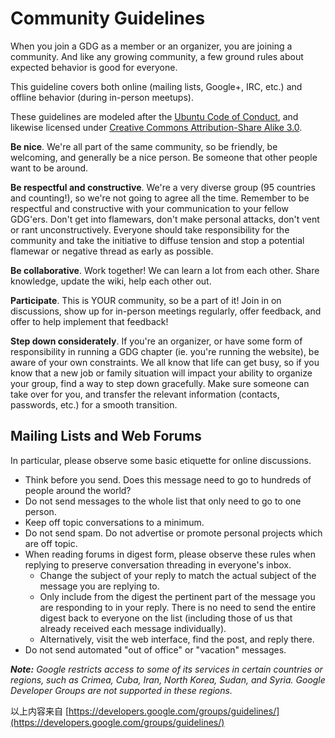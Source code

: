 # Community Guidelines

When you join a GDG as a member or an organizer, you are joining a community. And like any growing community, a few ground rules about expected behavior is good for everyone.

This guideline covers both online (mailing lists, Google+, IRC, etc.) and offline behavior (during in-person meetups).

These guidelines are modeled after the [Ubuntu Code of Conduct](https://www.ubuntu.com/project/about-ubuntu/conduct), and likewise licensed under [Creative Commons Attribution-Share Alike 3.0](http://creativecommons.org/licenses/by-sa/3.0/).

**Be nice**. We're all part of the same community, so be friendly, be welcoming, and generally be a nice person. Be someone that other people want to be around.

**Be respectful and constructive**. We're a very diverse group (95 countries and counting!), so we're not going to agree all the time. Remember to be respectful and constructive with your communication to your fellow GDG'ers. Don't get into flamewars, don't make personal attacks, don't vent or rant unconstructively. Everyone should take responsibility for the community and take the initiative to diffuse tension and stop a potential flamewar or negative thread as early as possible.

**Be collaborative**. Work together! We can learn a lot from each other. Share knowledge, update the wiki, help each other out.

**Participate**. This is YOUR community, so be a part of it! Join in on discussions, show up for in-person meetings regularly, offer feedback, and offer to help implement that feedback!

**Step down considerately**. If you're an organizer, or have some form of responsibility in running a GDG chapter (ie. you're running the website), be aware of your own constraints. We all know that life can get busy, so if you know that a new job or family situation will impact your ability to organize your group, find a way to step down gracefully. Make sure someone can take over for you, and transfer the relevant information (contacts, passwords, etc.) for a smooth transition.

## Mailing Lists and Web Forums
In particular, please observe some basic etiquette for online discussions.

- Think before you send. Does this message need to go to hundreds of people around the world?
- Do not send messages to the whole list that only need to go to one person.
- Keep off topic conversations to a minimum.
- Do not send spam. Do not advertise or promote personal projects which are off topic.
- When reading forums in digest form, please observe these rules when replying to preserve conversation threading in everyone's inbox.
  - Change the subject of your reply to match the actual subject of the message you are replying to.
  - Only include from the digest the pertinent part of the message you are responding to in your reply. There is no need to send the entire digest back to everyone on the list (including those of us that already received each message individually).
  - Alternatively, visit the web interface, find the post, and reply there.
- Do not send automated "out of office" or "vacation" messages.

_**Note:** Google restricts access to some of its services in certain countries or regions, such as Crimea, Cuba, Iran, North Korea, Sudan, and Syria. Google Developer Groups are not supported in these regions._

以上内容来自 [https://developers.google.com/groups/guidelines/](https://developers.google.com/groups/guidelines/)
